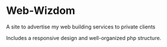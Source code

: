 # Web-Wizdom
A site to advertise my web building services to private clients

Includes a responsive design and well-organized php structure.
